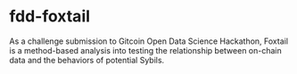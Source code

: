 # fdd-foxtail
As a challenge submission to Gitcoin Open Data Science Hackathon, Foxtail is a method-based analysis into testing the relationship between on-chain data and the behaviors of potential Sybils.
